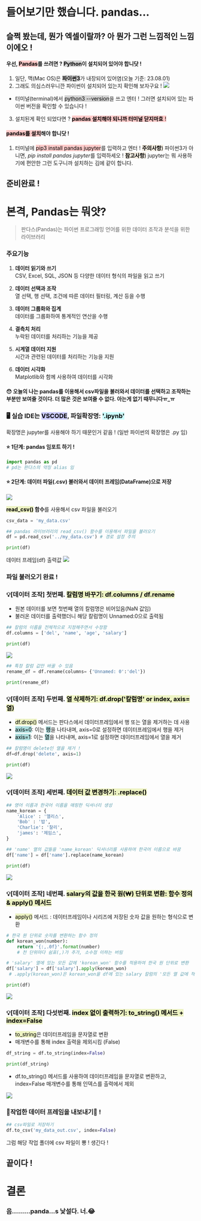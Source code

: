 # 들어보기만 했습니다. pandas...

## 슬쩍 봤는데, 뭔가 엑셀이랄까? 아 뭔가 그런 느낌적인 느낌이에오 !

#### 우선, <span style='background-color: #ffcac9; color:#000'>Pandas</span>를 쓰려면 ? <span style='background-color: #d3d3d3; color:#000'>Python</span>이 설치되어 있어야 합니닷 !

1. 일단, 맥(Mac OS)은 <span style='background-color: #d3d3d3; color:#000'>**파이썬3**</span>가 내장되어 있어염(오늘 기준: 23.08.01)
2. 그래도 의심스러우니깐 파이썬이 설치되어 있는지 확인해 보자구요 !
   ![](https://velog.velcdn.com/images/gazero_/post/e226594f-648c-4e02-9d9a-0236c2fc779b/image.png)

- 터미널(terminal)에서 <span style='background-color: #d3d3d3; color:#000'>python3 --version</span>을 쓰고 엔터 ! 그러면 설치되어 있는 파이썬 버전을 확인할 수 있습니다 !

3. 설치된게 확인 되었다면 ? <span style='background-color: #ffcac9; color:#000'>**pandas 설치해야 되니까 터미널 닫지마효** !</span>

#### <span style='background-color: #ffcac9; color:#000'>pandas를 설치</span>해야 합니닷 !

1. 터미널에 <span style='background-color: #ffcac9; color:#000'>pip3 install pandas jupyter</span>를 입력하고 엔터 !
   <span style='background-color: #f4ede1; color:#000'>**주의사항**)</span> 파이썬3가 아니면, *pip install pandas jupyter*를 입력하세오 !
   <span style='background-color: #f4ede1; color:#000'>**참고사항**)</span> jupyter는 뭐 사용하기에 편안한 그런 도구니까 설치하는 김에 같이 합니다.

## 준비완료 !

# 본격, Pandas는 뭐얏?

> 판다스(Pandas)는 파이썬 프로그래밍 언어를 위한 데이터 조작과 분석을 위한 라이브러리

### 주요기능

1. **데이터 읽기와 쓰기**<br>CSV, Excel, SQL, JSON 등 다양한 데이터 형식의 파일을 읽고 쓰기

2. **데이터 선택과 조작**<br>열 선택, 행 선택, 조건에 따른 데이터 필터링, 계산 등을 수행

3. **데이터 그룹화와 집계**<br>데이터를 그룹화하여 통계적인 연산을 수행

4. **결측치 처리**<br>누락된 데이터를 처리하는 기능을 제공

5. **시계열 데이터 지원**<br>시간과 관련된 데이터를 처리하는 기능을 지원

6. **데이터 시각화**<br>Matplotlib와 함께 사용하여 데이터를 시각화

#### 😯 오늘의 나는 pandas를 이용해서 csv파일을 불러와서 데이터를 선택하고 조작하는 부분만 보여줄 것이다. 더 많은 것은 보여줄 수 없다. 아는게 없기 때무니다ㅠ\_ㅠ

### 🖥 실습 IDE는 <span style='background-color: #ccccff; color:#000'>VSCODE</span>, 파일확장명: <span style='background-color: #ccffff; color:#000'>'.ipynb'</span>

확장명은 jupyter를 사용해야 하기 때문인거 같음 ! (일반 파이썬의 확장명은 .py 임)

#### ⭐ 1단계: pandas 임포트 하기 !

```py
import pandas as pd
# pd는 판다스의 약칭 alias 임
```

#### ⭐ 2단계: 데이터 파일(.csv) 불러와서 데이터 프레임(DataFrame)으로 저장

![](https://velog.velcdn.com/images/gazero_/post/51bfc3cf-26aa-4822-a49b-24f91277a4ae/image.png)

<span style='background-color: #edf3c3; color:#000'>**read_csv()</span> 함수**를 사용해서 csv 파일을 불러오기

```py
csv_data = 'my_data.csv'

## pandas 라이브러리의 read_csv() 함수를 이용해서 파일을 불러오기
df = pd.read_csv('../my_data.csv') # 경로 설정 주의

print(df)
```

데이터 프레임(df) 출력값
![](https://velog.velcdn.com/images/gazero_/post/8e46c457-d303-4364-84a8-2a46c4f8fd63/image.png)

### 파일 불러오기 완료 !

### 💡[데이터 조작] 첫번째. <span style='background-color: #edf3c3; color:#000'>칼럼명 바꾸기: df.columns / df.rename</span>

- 원본 데이터를 보면 첫번째 열의 칼럼명은 비어있음(NaN 값임)
- 불러온 데이터를 출력했더니 해당 칼럼명이 Unnamed:0으로 출력됨

```py
## 칼럼의 이름을 전체적으로 지정해주면서 수정함
df.columns = ['del', 'name', 'age', 'salary']

print(df)
```

![](https://velog.velcdn.com/images/gazero_/post/1bfbd331-2041-4245-8a3c-784f74f117cb/image.png)

```py
## 특정 칼럼 값만 바꿀 수 있음
rename_df = df.rename(columns= {'Unnamed: 0':'del'})

print(rename_df)

```

### 💡[데이터 조작] 두번째. <span style='background-color: #edf3c3; color:#000'>열 삭제하기: df.drop('칼럼명' or index, axis=열)</span>

- <span style='background-color: #edf3c3; color:#000'>df.drop()</span> 메서드는 판다스에서 데이터프레임에서 행 또는 열을 제거하는 데 사용
- <span style='background-color: #addddd; color:#000'>axis=0</span>: 이는 <span style='background-color: #addddd; color:#000'>행</span>을 나타내며, axis=0로 설정하면 데이터프레임에서 행을 제거
- <span style='background-color: #addddd; color:#000'>axis=1</span>: 이는 <span style='background-color: #addddd; color:#000'>열</span>을 나타내며, axis=1로 설정하면 데이터프레임에서 열을 제거

```py
## 칼럼명이 delete인 열을 제거 !
df=df.drop('delete', axis=1)

print(df)
```

![](https://velog.velcdn.com/images/gazero_/post/969b7a7d-e9a7-42c9-ae15-e7ae434c1211/image.png)

### 💡[데이터 조작] 세번째. <span style='background-color: #edf3c3; color:#000'>데이터 값 변경하기: .replace()</span>

```py
## 영어 이름과 한국어 이름을 매핑한 딕셔너리 생성
name_korean = {
    'Alice' : '앨리스',
    'Bob' : '밥',
    'Charlie': '찰리',
    'james': '제임스',
}

## 'name' 열의 값들을 'name_korean' 딕셔너리를 사용하여 한국어 이름으로 바꿈
df['name'] = df['name'].replace(name_korean)

print(df)
```

![](https://velog.velcdn.com/images/gazero_/post/19ab96c6-a5cd-4710-a82c-cb07a5996890/image.png)

### 💡[데이터 조작] 네번째. <span style='background-color: #edf3c3; color:#000'>salary의 값을 한국 원(₩) 단위로 변환: 함수 정의 & apply() 메서드</span>

- <span style='background-color: #edf3c3; color:#000'>apply()</span> 메서드 : 데이터프레임이나 시리즈에 저장된 숫자 값을 원하는 형식으로 변환

```py
# 한국 원 단위로 숫자를 변환하는 함수 정의
def korean_won(number):
    return '{:,.0f}'.format(number)
    # 천 단위마다 쉼표(,)가 추가, 소수점 이하는 버림

# 'salary' 열에 있는 모든 값에 'korean_won' 함수를 적용하여 한국 원 단위로 변환
df['salary'] = df['salary'].apply(korean_won)
 # .apply(korean_won)은 korean_won을 df에 있는 salary 칼럼의 '모든 열 값에 적용'해라.

print(df)

```

![](https://velog.velcdn.com/images/gazero_/post/7cd2eeb7-203d-4999-be9f-5bd4fc178b24/image.png)

### 💡[데이터 조작] 다섯번째. <span style='background-color: #edf3c3; color:#000'>index 없이 출력하기: to_string() 메서드 + index=False</span>

- <span style='background-color: #edf3c3; color:#000'>to_string</span>은 데이터프레임을 문자열로 변환
- 매개변수를 통해 index 출력을 제외시킴 (False)

```py
df_string = df.to_string(index=False)

print(df_string)
```

- df.to_string() 메서드를 사용하여 데이터프레임을 문자열로 변환하고, index=False 매개변수를 통해 인덱스를 출력에서 제외

![](https://velog.velcdn.com/images/gazero_/post/4bce7647-9874-4d51-b7da-8ee8874016d8/image.png)

### 🌟작업한 데이터 프레임을 내보내기🌟 !

```py
## csv파일로 저장하기
df.to_csv('my_data_out.csv', index=False)
```

그럼 해당 작업 폴더에 csv 파일이 뿅 ! 생긴다 !

## 끝이다 !

# 결론

### 음.........panda...s 낯설다. 너.😂
